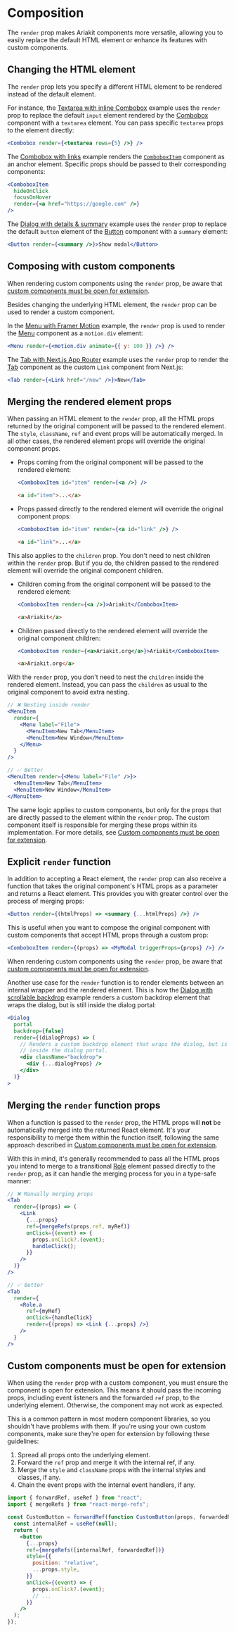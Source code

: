 # Composition

<div data-description>

The `render` prop makes Ariakit components more versatile, allowing you to easily replace the default HTML element or enhance its features with custom components.

</div>

## Changing the HTML element

The `render` prop lets you specify a different HTML element to be rendered instead of the default element.

For instance, the [Textarea with inline Combobox](/examples/combobox-textarea) example uses the `render` prop to replace the default `input` element rendered by the [Combobox](/components/combobox) component with a `textarea` element. You can pass specific `textarea` props to the element directly:

```jsx "Combobox" "textarea" "<textarea"
<Combobox render={<textarea rows={5} />} />
```

The [Combobox with links](/examples/combobox-links) example renders the [`ComboboxItem`](/reference/combobox-item) component as an anchor element. Specific props should be passed to their corresponding components:

```jsx "ComboboxItem" "a" "<a"
<ComboboxItem
  hideOnClick
  focusOnHover
  render={<a href="https://google.com" />}
/>
```

The [Dialog with details & summary](/examples/dialog-details) example uses the `render` prop to replace the default `button` element of the [Button](/components/button) component with a `summary` element:

```jsx "Button"0 "summary" "<summary"
<Button render={<summary />}>Show modal</Button>
```

## Composing with custom components

<aside data-type="danger" title="Important to know">

When rendering custom components using the `render` prop, be aware that [custom components must be open for extension](#custom-components-must-be-open-for-extension).

</aside>

Besides changing the underlying HTML element, the `render` prop can be used to render a custom component.

In the [Menu with Framer Motion](/examples/menu-framer-motion) example, the `render` prop is used to render the [Menu](/components/menu) component as a `motion.div` element:

```jsx "Menu" "motion.div"
<Menu render={<motion.div animate={{ y: 100 }} />} />
```

The [Tab with Next.js App Router](/examples/tab-next-router) example uses the `render` prop to render the [Tab](/components/tab) component as the custom `Link` component from Next.js:

```jsx "Tab"0 "Link"
<Tab render={<Link href="/new" />}>New</Tab>
```

## Merging the rendered element props

When passing an HTML element to the `render` prop, all the HTML props returned by the original component will be passed to the rendered element. The `style`, `className`, `ref` and event props will be automatically merged. In all other cases, the rendered element props will override the original component props.

- Props coming from the original component will be passed to the rendered element:

  ```jsx "id"
  <ComboboxItem id="item" render={<a />} />
  ```

  ```html "id"
  <a id="item">...</a>
  ```

- Props passed directly to the rendered element will override the original component props:

  ```jsx "id"1
  <ComboboxItem id="item" render={<a id="link" />} />
  ```

  ```html "id"
  <a id="link">...</a>
  ```

This also applies to the `children` prop. You don't need to nest children within the `render` prop. But if you do, the children passed to the rendered element will override the original component children.

- Children coming from the original component will be passed to the rendered element:

  ```jsx "Ariakit"
  <ComboboxItem render={<a />}>Ariakit</ComboboxItem>
  ```

  ```html "Ariakit"
  <a>Ariakit</a>
  ```

- Children passed directly to the rendered element will override the original component children:

  ```jsx "Ariakit.org"
  <ComboboxItem render={<a>Ariakit.org</a>}>Ariakit</ComboboxItem>
  ```

  ```html "Ariakit.org"
  <a>Ariakit.org</a>
  ```

<aside data-type="note" title="Flat is better than nested">

With the `render` prop, you don't need to nest the `children` inside the rendered element. Instead, you can pass the `children` as usual to the original component to avoid extra nesting.

<div class="grid grid-cols-1 lg:grid-cols-[minmax(0,1fr)_minmax(0,1.1fr)] gap-x-2 gap-y-4 [&_pre]:h-full">

```jsx {5,6} "Menu"
// ❌ Nesting inside render
<MenuItem
  render={
    <Menu label="File">
      <MenuItem>New Tab</MenuItem>
      <MenuItem>New Window</MenuItem>
    </Menu>
  }
/>
```

```jsx {3,4} "Menu"
// ✅ Better
<MenuItem render={<Menu label="File" />}>
  <MenuItem>New Tab</MenuItem>
  <MenuItem>New Window</MenuItem>
</MenuItem>
```

</div>

</aside>

The same logic applies to custom components, but only for the props that are directly passed to the element within the `render` prop. The custom component itself is responsible for merging these props within its implementation. For more details, see [Custom components must be open for extension](#custom-components-must-be-open-for-extension).

## Explicit `render` function

In addition to accepting a React element, the `render` prop can also receive a function that takes the original component's HTML props as a parameter and returns a React element. This provides you with greater control over the process of merging props:

```jsx "htmlProps"
<Button render={(htmlProps) => <summary {...htmlProps} />} />
```

This is useful when you want to compose the original component with custom components that accept HTML props through a custom prop:

```jsx "triggerProps"
<ComboboxItem render={(props) => <MyModal triggerProps={props} />} />
```

<aside data-type="danger" title="Important to know">

When rendering custom components using the `render` prop, be aware that [custom components must be open for extension](#custom-components-must-be-open-for-extension).

</aside>

Another use case for the `render` function is to render elements between an internal wrapper and the rendered element. This is how the [Dialog with scrollable backdrop](/examples/dialog-backdrop-scrollable) example renders a custom backdrop element that wraps the dialog, but is still inside the dialog portal:

```jsx "dialogProps"
<Dialog
  portal
  backdrop={false}
  render={(dialogProps) => (
    // Renders a custom backdrop element that wraps the dialog, but is still
    // inside the dialog portal.
    <div className="backdrop">
      <div {...dialogProps} />
    </div>
  )}
>
```

## Merging the `render` function props

When a function is passed to the `render` prop, the HTML props will **not** be automatically merged into the returned React element. It's your responsibility to merge them within the function itself, following the same approach described in [Custom components must be open for extension](#custom-components-must-be-open-for-extension).

With this in mind, it's generally recommended to pass all the HTML props you intend to merge to a transitional [Role](/components/role) element passed directly to the `render` prop, as it can handle the merging process for you in a type-safe manner:

<div class="grid grid-cols-1 lg:grid-cols-[minmax(0,1fr)_minmax(0,1.1fr)] gap-x-2 gap-y-4 !max-w-[832px] [&_pre]:h-full">

```jsx "ref" "onClick"
// ❌ Manually merging props
<Tab
  render={(props) => (
    <Link
      {...props}
      ref={mergeRefs(props.ref, myRef)}
      onClick={(event) => {
        props.onClick?.(event);
        handleClick();
      }}
    />
  )}
/>
```

```jsx "ref" "onClick"
// ✅ Better
<Tab
  render={
    <Role.a
      ref={myRef}
      onClick={handleClick}
      render={(props) => <Link {...props} />}
    />
  }
/>
```

</div>

## Custom components must be open for extension

When using the `render` prop with a custom component, you must ensure the component is open for extension. This means it should pass the incoming props, including event listeners and the forwarded `ref` prop, to the underlying element. Otherwise, the component may not work as expected.

This is a common pattern in most modern component libraries, so you shouldn't have problems with them. If you're using your own custom components, make sure they're open for extension by following these guidelines:

1. Spread all props onto the underlying element.
2. Forward the `ref` prop and merge it with the internal ref, if any.
3. Merge the `style` and `className` props with the internal styles and classes, if any.
4. Chain the event props with the internal event handlers, if any.

```jsx {8,9,12,15} "forwardRef" "mergeRefs"0
import { forwardRef, useRef } from "react";
import { mergeRefs } from "react-merge-refs";

const CustomButton = forwardRef(function CustomButton(props, forwardedRef) {
  const internalRef = useRef(null);
  return (
    <button
      {...props}
      ref={mergeRefs([internalRef, forwardedRef])}
      style={{
        position: "relative",
        ...props.style,
      }}
      onClick={(event) => {
        props.onClick?.(event);
        // ...
      }}
    />
  );
});
```
